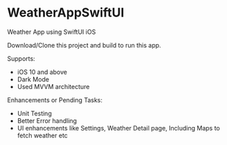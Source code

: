 # WeatherAppSwiftUI
Weather App using SwiftUI iOS

Download/Clone this project and build to run this app.

Supports:

* iOS 10 and above
* Dark Mode
* Used MVVM architecture

Enhancements or Pending Tasks:

* Unit Testing
* Better Error handling
* UI enhancements like Settings, Weather Detail page, Including Maps to fetch weather etc



